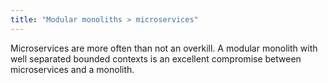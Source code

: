 ```yaml
---
title: "Modular monoliths > microservices"
---
```


Microservices are more often than not an overkill. A modular monolith with well separated bounded contexts is an excellent compromise between microservices and a monolith.
